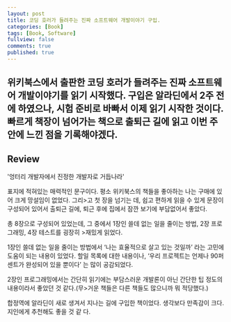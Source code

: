 ```yaml
---
layout: post
title: 코딩 호러가 들려주는 진짜 소프트웨어 개발이야기 구입.
categories: [Book]
tags: [Book, Software]
fullview: false
comments: true
published: true
---
```


위키북스에서 출판한 코딩 호러가 들려주는 진짜 소프트웨어 개발이야기를 읽기 시작했다. 구입은 알라딘에서 2주 전에 하였으나, 시험 준비로 바빠서 이제 읽기 시작한 것이다. 빠르게 책장이 넘어가는 책으로 출퇴근 길에 읽고 이번 주 안에 느낀 점을 기록해야겠다.
---

## Review
'엉터리 개발자에서 진정한 개발자로 거듭나라'

표지에 적혀있는 매력적인 문구이다. 평소 위키북스의 책들을 좋아하는 나는 구매에 있어 크게 망설임이 없었다. 그리>고 첫 장을 넘기는 데, 쉽고 편하게 읽을 수 있게 문장이 구성되어 있어서 출퇴근 길에, 퇴근 후에 집에서 잠깐 보기에
 부담없어서 좋았다.

총 8장으로 구성되어 있었는데, 그 중에서 1장인 쓸데 없는 일을 줄이는 방법, 2장 프로그래밍, 4장 테스트를 굉장히 >재밌게 읽었다.

1장인 쓸데 없는 일을 줄이는 방법에서 ‘나는 효율적으로 살고 있는 것일까’ 라는 고민에 도움이 되는 내용이 있었다. 할일 목록에 대한 내용이나, ‘우리 프로젝트는 언제나 90퍼센트가 완성되어 있을 뿐이다’ 는 많이 공감되었다.

2장인 프로그래밍에서는 간단히 읽기에는 부담스러운 개발론이 아닌 간단한 팁 정도의 내용이라서 좋았던 것 같다.(무>거운 책들은 다른 책들도 많으니까 뭐 적당했다.)

합정역에 알라딘이 새로 생겨서 지나는 길에 구입한 책이었다. 생각보다 만족감이 크다. 지인에게 추천해도 좋을 것 같
다.

